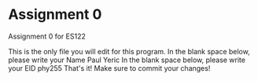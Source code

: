 # Assignment 0

Assignment 0 for ES122

This is the only file you will edit for this program. In the blank space below, please write your Name
Paul Yeric
In the blank space below, please write your EID
phy255
That's it! Make sure to commit your changes!
